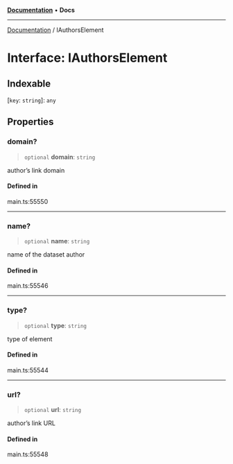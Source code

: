 [**Documentation**](../README.md) • **Docs**

***

[Documentation](../globals.md) / IAuthorsElement

# Interface: IAuthorsElement

## Indexable

 \[`key`: `string`\]: `any`

## Properties

### domain?

> `optional` **domain**: `string`

author’s link domain

#### Defined in

main.ts:55550

***

### name?

> `optional` **name**: `string`

name of the dataset author

#### Defined in

main.ts:55546

***

### type?

> `optional` **type**: `string`

type of element

#### Defined in

main.ts:55544

***

### url?

> `optional` **url**: `string`

author’s link URL

#### Defined in

main.ts:55548
